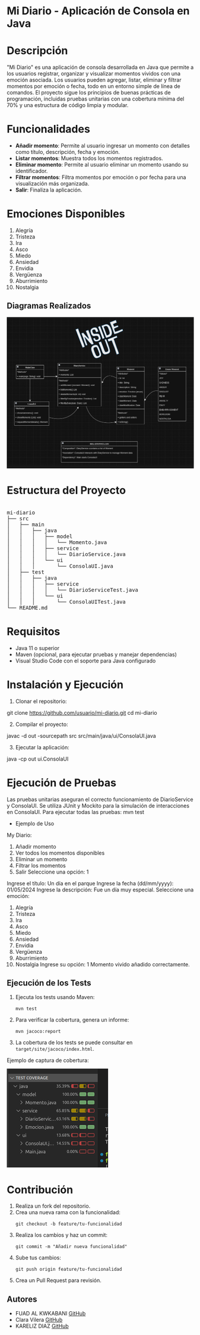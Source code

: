 # Mi Diario - Aplicación de Consola en Java
# Descripción
"Mi Diario" es una aplicación de consola desarrollada en Java que permite a los usuarios registrar, organizar y visualizar momentos vividos con una emoción asociada. Los usuarios pueden agregar, listar, eliminar y filtrar momentos por emoción o fecha, todo en un entorno simple de línea de comandos. El proyecto sigue los principios de buenas prácticas de programación, incluidas pruebas unitarias con una cobertura mínima del 70% y una estructura de código limpia y modular.
# Funcionalidades
<ul>
    <li><strong>Añadir momento</strong>: Permite al usuario ingresar un momento con detalles como título, descripción, fecha y emoción.</li>
    <li><strong>Listar momentos</strong>: Muestra todos los momentos registrados.</li>
    <li><strong>Eliminar momento</strong>: Permite al usuario eliminar un momento usando su identificador.</li>
    <li><strong>Filtrar momentos</strong>: Filtra momentos por emoción o por fecha para una visualización más organizada.</li>
    <li><strong>Salir</strong>: Finaliza la aplicación.</li>
</ul>

# Emociones Disponibles
<ol>
    <li>Alegría</li>
    <li>Tristeza</li>
    <li>Ira</li>
    <li>Asco</li>
    <li>Miedo</li>
    <li>Ansiedad</li>
    <li>Envidia</li>
    <li>Vergüenza</li>
    <li>Aburrimiento</li>
    <li>Nostalgia</li>
</ol>

<h2>Diagramas Realizados</h2>

<img src="/foto/Captura desde 2024-11-07 15-35-39.png" alt="Diagrama de flujo" />


# Estructura del Proyecto
<pre>

mi-diario
├── src
│   ├── main
│   │   ├── java
│   │   │   ├── model
│   │   │   │   └── Momento.java
│   │   │   ├── service
│   │   │   │   └── DiarioService.java
│   │   │   └── ui
│   │   │       └── ConsolaUI.java
│   ├── test
│   │   ├── java
│   │   │   ├── service
│   │   │   │   └── DiarioServiceTest.java
│   │   │   └── ui
│   │   │       └── ConsolaUITest.java
└── README.md
</pre>



# Requisitos
<ul>
    <li>Java 11 o superior</li>
    <li>Maven (opcional, para ejecutar pruebas y manejar dependencias)</li>
    <li>Visual Studio Code con el soporte para Java configurado</li>
</ul>

# Instalación y Ejecución
1. Clonar el repositorio:


git clone https://github.com/usuario/mi-diario.git
cd mi-diario

2. Compilar el proyecto:

javac -d out -sourcepath src src/main/java/ui/ConsolaUI.java

3. Ejecutar la aplicación:

java -cp out ui.ConsolaUI

# Ejecución de Pruebas
Las pruebas unitarias aseguran el correcto funcionamiento de DiarioService y ConsolaUI. Se utiliza JUnit y Mockito para la simulación de interacciones en ConsolaUI.
Para ejecutar todas las pruebas:
mvn test

* Ejemplo de Uso

My Diario:
1. Añadir momento
2. Ver todos los momentos disponibles
3. Eliminar un momento
4. Filtrar los momentos
5. Salir
Seleccione una opción: 1

Ingrese el título: Un día en el parque
Ingrese la fecha (dd/mm/yyyy): 01/05/2024
Ingrese la descripción: Fue un día muy especial.
Seleccione una emoción:
1. Alegría
2. Tristeza
3. Ira
4. Asco
5. Miedo
6. Ansiedad
7. Envidia
8. Vergüenza
9. Aburrimiento
10. Nostalgia
Ingrese su opción: 1
Momento vivido añadido correctamente.

<h2>Ejecución de los Tests</h2>
<ol>
    <li>Ejecuta los tests usando Maven:
        <pre><code>mvn test</code></pre>
    </li>
    <li>Para verificar la cobertura, genera un informe:
        <pre><code>mvn jacoco:report</code></pre>
    </li>
    <li>La cobertura de los tests se puede consultar en <code>target/site/jacoco/index.html</code>.</li>
</ol>
<p>Ejemplo de captura de cobertura:</p>
<img src="/foto/Captura desde 2024-11-08 10-43-42.png" alt="Captura de cobertura de pruebas" />

# Contribución
<ol>
    <li>Realiza un fork del repositorio.</li>
    <li>Crea una nueva rama con la funcionalidad:
        <pre><code>git checkout -b feature/tu-funcionalidad</code></pre>
    </li>
    <li>Realiza los cambios y haz un commit:
        <pre><code>git commit -m "Añadir nueva funcionalidad"</code></pre>
    </li>
    <li>Sube tus cambios:
        <pre><code>git push origin feature/tu-funcionalidad</code></pre>
    </li>
    <li>Crea un Pull Request para revisión.</li>
</ol>

<h2>Autores</h2>
<ul>
    <li>FUAD AL KWKABANI  <a href="https://github.com/Fuad-Alkwkabani">GitHub</a></li>
    <li>Clara Vilera <a href="https://github.com/Claravilera">GitHub</a></li>
    <li> KARELIZ DIAZ  <a href="https://github.com/KARELIZ01">GitHub</a></li>
</ul>
